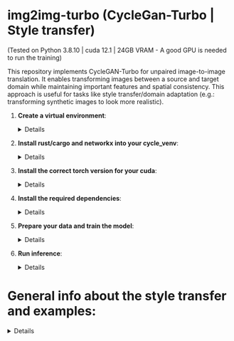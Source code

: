 # img2img-turbo (CycleGan-Turbo | Style transfer)
(Tested on Python 3.8.10 | cuda 12.1 | 24GB VRAM - A good GPU is needed to run the training)

This repository implements CycleGAN-Turbo for unpaired image-to-image translation. It enables transforming images between a source and target domain while maintaining important features and spatial consistency. This approach is useful for tasks like style transfer/domain adaptation (e.g.: transforming synthetic images to look more realistic).

1. **Create a virtual environment**:
   <details>
      
   First, create and activate a virtual environment inside the cloned img2img-turbo dir:
   
   ```bash
   python3 -m venv cycle_venv
   source cycle_venv/bin/activate
   ```
   </details>
2. **Install rust/cargo and networkx into your cycle_venv**:
   <details>
      
   ```bash
   curl --proto '=https' --tlsv1.2 -sSf https://sh.rustup.rs | sh
   export PATH="$HOME/.cargo/bin:$PATH"
   source ~/.bashrc
   echo 'export PATH="$HOME/.cargo/bin:$PATH"' >> cycle_venv/bin/activate
   source cycle_venv/bin/activate
   pip install networkx
   ```
   Verify that rust/cargo is installed:
   
   ```bash
   rustc --version
   cargo --version
   ```
   </details>
   
3. **Install the correct torch version for your cuda**:
   <details>
   
   Change the last part ("cu121") depending on your system cuda version (I use cuda 12.1)
   ```bash
   pip install torch torchvision torchaudio --index-url https://download.pytorch.org/whl/cu121    
   ```
   </details>
   
4. **Install the required dependencies**:
   <details>
      
   ```bash
   pip install -r requirements.txt
   ```
   This will install all the required packages to run the scripts.

   If not done yet, make sure you are logged into huggingface so the pretrained model can be downloaded automatically:
   ```bash
   huggingface-cli login
   ```
   Now set up the accelerate configs:
   ```bash
   accelerate config
   ```
   or if you don't want to choose the setup:
   ```bash
   accelerate config default
   ```
   You can experiment with using fp16 (mixed precision) for the training which should speed it up, but the script doesn't seem to be optimized to use fp16 so it might slow it down instead.

   </details>
5. **Prepare your data and train the model**:
   <details>
      
   Make a `data/` folder in the root. Add a new folder for your case e.g. `weeds/`. Place your synthetic images here in a folder named 'synthetic' and your real images in a folder named 'real'. 
   Then run the script below to start the patching and training. You will be asked some prompts to answer (in general I train for 25 000 epochs). 

   ```bash
   prepare_and_train_cyclegan.sh
   ```
   </details>

6. **Run inference**:
   <details>
   
   After training has completed (takes about a day depending on your GPU), run the inference script (see command below) on the original resolution images folder (will now be named 'train_A_original'). 
   If the image has a high resolution and you do not have a good GPU you can run it on the patched folder ('train_A') instead and run the `inference_and_repatch.sh` script. 
   The repatching also applies blending to reduce the visibility of the separate patches but there will still be some artifacts because each patch is augmented separately. 
   In general I would recommend to do the inference on the original resolution images if your GPU allows it. 

   ```bash
   inference.sh
   ```

   The results will be in outputs/*your folder name*

   </details>

# General info about the style transfer and examples:
<details>
   
[**Paper**](https://arxiv.org/abs/2403.12036) | [**Sketch2Image Demo**](https://huggingface.co/spaces/gparmar/img2img-turbo-sketch) 
#### **Quick start:** [**Running Locally**](#getting-started) | [**Gradio (locally hosted)**](#gradio-demo) | [**Training**](#training-with-your-own-data)

### Cat Sketching
<p align="left" >
<img src="https://raw.githubusercontent.com/GaParmar/img2img-turbo/main/assets/cat_2x.gif" width="800" />
</p>

### Fish Sketching
<p align="left">
<img src="https://raw.githubusercontent.com/GaParmar/img2img-turbo/main/assets/fish_2x.gif"  width="800" />
</p>


We propose a general method for adapting a single-step diffusion model, such as SD-Turbo, to new tasks and domains through adversarial learning. This enables us to leverage the internal knowledge of pre-trained diffusion models while achieving efficient inference (e.g., for 512x512 images, 0.29 seconds on A6000 and 0.11 seconds on A100). 

Our one-step conditional models **CycleGAN-Turbo** and **pix2pix-turbo** can perform various image-to-image translation tasks for both unpaired and paired settings. CycleGAN-Turbo outperforms existing GAN-based and diffusion-based methods, while pix2pix-turbo is on par with recent works such as ControlNet for Sketch2Photo and Edge2Image, but with one-step inference. 

[One-Step Image Translation with Text-to-Image Models](https://arxiv.org/abs/2403.12036)<br>
[Gaurav Parmar](https://gauravparmar.com/), [Taesung Park](https://taesung.me/), [Srinivasa Narasimhan](https://www.cs.cmu.edu/~srinivas/), [Jun-Yan Zhu](https://github.com/junyanz/)<br>
CMU and Adobe, arXiv 2403.12036

<br>
<div>
<p align="center">
<img src='assets/teaser_results.jpg' align="center" width=1000px>
</p>
</div>




## Results

### Paired Translation with pix2pix-turbo
**Edge to Image**
<div>
<p align="center">
<img src='assets/edge_to_image_results.jpg' align="center" width=800px>
</p>
</div>

<!-- **Sketch to Image**
TODO -->
### Generating Diverse Outputs
By varying the input noise map, our method can generate diverse outputs from the same input conditioning.
The output style can be controlled by changing the text prompt.
<div> <p align="center">
<img src='assets/gen_variations.jpg' align="center" width=800px>
</p> </div>

### Unpaired Translation with CycleGAN-Turbo

**Day to Night**
<div> <p align="center">
<img src='assets/day2night_results.jpg' align="center" width=800px>
</p> </div>

**Night to Day**
<div><p align="center">
<img src='assets/night2day_results.jpg' align="center" width=800px>
</p> </div>

**Clear to Rainy**
<div>
<p align="center">
<img src='assets/clear2rainy_results.jpg' align="center" width=800px>
</p>
</div>

**Rainy to Clear**
<div>
<p align="center">
<img src='assets/rainy2clear.jpg' align="center" width=800px>
</p>
</div>
<hr>


## Method
**Our Generator Architecture:**
We tightly integrate three separate modules in the original latent diffusion models into a single end-to-end network with small trainable weights. This architecture allows us to translate the input image x to the output y, while retaining the input scene structure. We use LoRA adapters in each module, introduce skip connections and Zero-Convs between input and output, and retrain the first layer of the U-Net. Blue boxes indicate trainable layers. Semi-transparent layers are frozen. The same generator can be used for various GAN objectives.
<div>
<p align="center">
<img src='assets/method.jpg' align="center" width=900px>
</p>
</div>


## Getting Started
**Environment Setup**
- We provide a [conda env file](environment.yml) that contains all the required dependencies.
    ```
    conda env create -f environment.yaml
    ```
- Following this, you can activate the conda environment with the command below. 
  ```
  conda activate img2img-turbo
  ```
- Or use virtual environment:
  ```
  python3 -m venv venv
  source venv/bin/activate
  pip install -r requirements.txt
  ```
**Paired Image Translation (pix2pix-turbo)**
- The following command takes an image file and a prompt as inputs, extracts the canny edges, and saves the results in the directory specified.
    ```bash
    python src/inference_paired.py --model_name "edge_to_image" \
        --input_image "assets/examples/bird.png" \
        --prompt "a blue bird" \
        --output_dir "outputs"
    ```
    <table>
    <th>Input Image</th>
    <th>Canny Edges</th>
    <th>Model Output</th>
    </tr>
    <tr>
    <td><img src='assets/examples/bird.png' width="200px"></td>
    <td><img src='assets/examples/bird_canny.png' width="200px"></td>
    <td><img src='assets/examples/bird_canny_blue.png' width="200px"></td>
    </tr>
    </table>
    <br>

- The following command takes a sketch and a prompt as inputs, and saves the results in the directory specified.
    ```bash
    python src/inference_paired.py --model_name "sketch_to_image_stochastic" \
    --input_image "assets/examples/sketch_input.png" --gamma 0.4 \
    --prompt "ethereal fantasy concept art of an asteroid. magnificent, celestial, ethereal, painterly, epic, majestic, magical, fantasy art, cover art, dreamy" \
    --output_dir "outputs"
    ```
    <table>
    <th>Input</th>
    <th>Model Output</th>
    </tr>
    <tr>
    <td><img src='assets/examples/sketch_input.png' width="400px"></td>
    <td><img src='assets/examples/sketch_output.png' width="400px"></td>
    </tr>
    </table>
    <br>

**Unpaired Image Translation (CycleGAN-Turbo)**
- The following command takes a **day** image file as input, and saves the output **night** in the directory specified.
    ```
    python src/inference_unpaired.py --model_name "day_to_night" \
        --input_image "assets/examples/day2night_input.png" --output_dir "outputs"
    ```
    <table>
    <th>Input (day)</th>
    <th>Model Output (night)</th>
    </tr>
    <tr>
    <td><img src='assets/examples/day2night_input.png' width="400px"></td>
    <td><img src='assets/examples/day2night_output.png' width="400px"></td>
    </tr>
    </table>

- The following command takes a **night** image file as input, and saves the output **day** in the directory specified.
    ```
    python src/inference_unpaired.py --model_name "night_to_day" \
        --input_image "assets/examples/night2day_input.png" --output_dir "outputs"
    ```
    <table>
    <th>Input (night)</th>
    <th>Model Output (day)</th>
    </tr>
    <tr>
    <td><img src='assets/examples/night2day_input.png' width="400px"></td>
    <td><img src='assets/examples/night2day_output.png' width="400px"></td>
    </tr>
    </table>

- The following command takes a **clear** image file as input, and saves the output **rainy** in the directory specified.
    ```
    python src/inference_unpaired.py --model_name "clear_to_rainy" \
        --input_image "assets/examples/clear2rainy_input.png" --output_dir "outputs"
    ```
    <table>
    <th>Input (clear)</th>
    <th>Model Output (rainy)</th>
    </tr>
    <tr>
    <td><img src='assets/examples/clear2rainy_input.png' width="400px"></td>
    <td><img src='assets/examples/clear2rainy_output.png' width="400px"></td>
    </tr>
    </table>

- The following command takes a **rainy** image file as input, and saves the output **clear** in the directory specified.
    ```
    python src/inference_unpaired.py --model_name "rainy_to_clear" \
        --input_image "assets/examples/rainy2clear_input.png" --output_dir "outputs"
    ```
    <table>
    <th>Input (rainy)</th>
    <th>Model Output (clear)</th>
    </tr>
    <tr>
    <td><img src='assets/examples/rainy2clear_input.png' width="400px"></td>
    <td><img src='assets/examples/rainy2clear_output.png' width="400px"></td>
    </tr>
    </table>



## Gradio Demo
- We provide a Gradio demo for the paired image translation tasks.
- The following command will launch the sketch to image locally using gradio.
    ```
    gradio gradio_sketch2image.py
    ```
- The following command will launch the canny edge to image gradio demo locally.
   ```
    gradio gradio_canny2image.py
   ```


## Training with your own data
- See the steps [here](docs/training_pix2pix_turbo.md) for training a pix2pix-turbo model on your paired data.
- See the steps [here](docs/training_cyclegan_turbo.md) for training a CycleGAN-Turbo model on your unpaired data.


## Acknowledgment
Our work uses the Stable Diffusion-Turbo as the base model with the following [LICENSE](https://huggingface.co/stabilityai/sd-turbo/blob/main/LICENSE).

</details>

